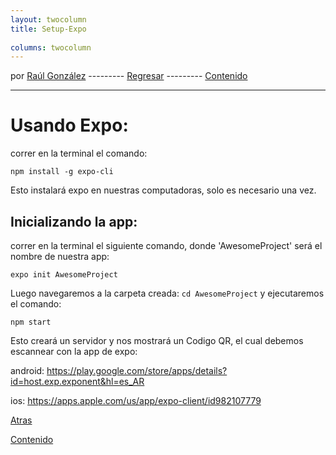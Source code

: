 ```yaml
---
layout: twocolumn
title: Setup-Expo
 
columns: twocolumn
---
```


por [Raúl González](https://twitter.com/soyraulgonzalez)  ---------   [Regresar](/modulo-uno.html) ---------   [Contenido](/contenido.html)

---
# Usando Expo:

correr en la terminal el comando:

`npm install -g expo-cli`

Esto instalará expo en nuestras computadoras, solo es necesario una vez.


## Inicializando la app:

correr en la terminal el siguiente comando, donde 'AwesomeProject' será el nombre de nuestra app:

`expo init AwesomeProject` 

Luego navegaremos a la carpeta creada: `cd AwesomeProject` y ejecutaremos el comando:

`npm start`

Esto creará un servidor y nos mostrará un Codigo QR, el cual debemos escannear con la app de expo:

android: https://play.google.com/store/apps/details?id=host.exp.exponent&hl=es_AR

ios: https://apps.apple.com/us/app/expo-client/id982107779

[Atras](./Setup.html)

[Contenido](/contenido.html)
